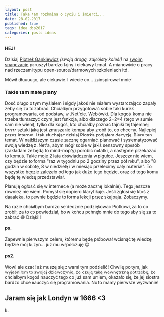 ```yaml
---
layout: post
title: Taka tam rozkmina o życiu i śmierci...
date: 28-02-2017
published: true
tags: idea dsp2017
categories: posts ideas
---
```

#### HEJ!

Dzisiaj [Piotrek Gankiewicz](https://twitter.com/spetzu) _(swoją drogą, zajebisty koleś!)_ na [swoim snapczacie](https://www.snapchat.com/add/spetzu) poruszył bardzo fajny i ciekawy temat. A mianowicie o pracy nad rzeczami typu open-source/darmowych szkoleniach itd. 

Mówił dłuuuugo, ale ciekawie. I wiecie co... zainspirował mnie! <!--more-->

### Takie tam małe plany

Dosć długo o tym myślałem i nigdy jakoś nie miałem wystarczająco zapały żeby się za to zabrać. Chciałbym przygotować sobie taki kurisk programowania, od podstaw, w .Net'cie. Web'ówki. Dla kogoś, komu nie trzeba tłumaczyć czym jest funkcja, albo dlaczego 2+2=4 (tego w sumie sam nie wiem), tylko dla kogoś, kto chciałby poznać tajniki tej tajemnej _brrrrr_ sztuki jaką jest zmuszanie kompa aby zrobił to, co chcemy. Najlepiej przez internet. I tak słuchając dzisiaj Piotrka podjąłem decyzję. Biere ten temat. W najbliższym czasie zacznę ogarniać, planować i systematyzować swoją wiedzę z .Net'a, abym mógł sobie w jakiś sensowny sposób (zakładam że będą to mind-map'y) porobić notatki, a następnie przekazać to komuś. Takie moje 2 lata doświadczenia w pigułce. Jeszcze nie wiem, czy będzie to forma "raz w tygodniu po 2 godziny przez pół roku", albo "8 godzin w sobotę, 8 w niedzielę i w miesiąc przelecimy cały materiał". To wszystko będzie zależało od tego jak dużo tego będzie, oraz od tego komu będę tę wiedzę przedstawiał.

Planuję ogłosić się w internecie (a może zacznę lokalnie). Tego jeszcze również nie wiem. Pomysł się dopiero klaryfikuje. Jeśli zgłosi się ktoś z daaaleka, to pewnie będzie to forma lekcji przez skajpaja. Zobaczymy. 

Na razie chciałbym bardzo serdecznie podziękować Piotkowi, za to co zrobił, za to co powiedział, bo w końcu pchnęło mnie do tego aby się za to zabrać :smile: Dzięki!!


#### ps. 
Zapewnie pierwszym celem, któremu będę próbował wcisnąć tę wiedzę będzie mój kuzyn... już mu współczuję :blush:

#### ps2. 
Wow! ale czad! aż muszę się z wami tym podzielić! Chwilę po tym, jak wyjaśniłem to swojej dziewczynie, że czuję taką wewnętrzną potrzebę, że chciałbym kogoś nauczyć tego co już sam umiem, okazało się, że jej siostra bardzo chce nauczyć się programowania. No to mamy pierwsze wyzwanie! 

## Jaram się jak Londyn w 1666 <3


k.